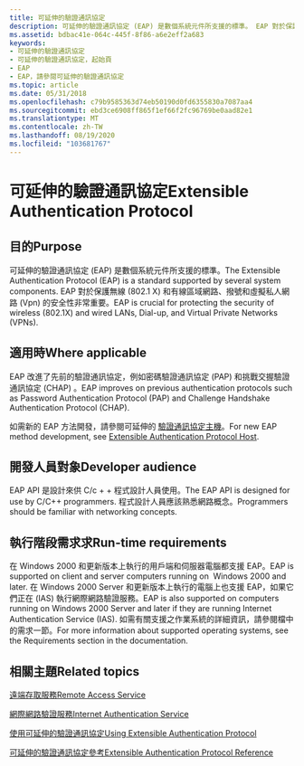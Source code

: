 ```yaml
---
title: 可延伸的驗證通訊協定
description: 可延伸的驗證通訊協定 (EAP) 是數個系統元件所支援的標準。 EAP 對於保護無線 (802.1 X) 和有線區域網路、撥號和虛擬私人網路 (Vpn) 的安全性非常重要。
ms.assetid: bdbac41e-064c-445f-8f86-a6e2eff2a683
keywords:
- 可延伸的驗證通訊協定
- 可延伸的驗證通訊協定，起始頁
- EAP
- EAP，請參閱可延伸的驗證通訊協定
ms.topic: article
ms.date: 05/31/2018
ms.openlocfilehash: c79b9585363d74eb50190d0fd6355830a7087aa4
ms.sourcegitcommit: ebd3ce6908ff865f1ef66f2fc96769be0aad82e1
ms.translationtype: MT
ms.contentlocale: zh-TW
ms.lasthandoff: 08/19/2020
ms.locfileid: "103681767"
---
```

# <a name="extensible-authentication-protocol"></a><span data-ttu-id="c8d78-108">可延伸的驗證通訊協定</span><span class="sxs-lookup"><span data-stu-id="c8d78-108">Extensible Authentication Protocol</span></span>

## <a name="purpose"></a><span data-ttu-id="c8d78-109">目的</span><span class="sxs-lookup"><span data-stu-id="c8d78-109">Purpose</span></span>

<span data-ttu-id="c8d78-110">可延伸的驗證通訊協定 (EAP) 是數個系統元件所支援的標準。</span><span class="sxs-lookup"><span data-stu-id="c8d78-110">The Extensible Authentication Protocol (EAP) is a standard supported by several system components.</span></span> <span data-ttu-id="c8d78-111">EAP 對於保護無線 (802.1 X) 和有線區域網路、撥號和虛擬私人網路 (Vpn) 的安全性非常重要。</span><span class="sxs-lookup"><span data-stu-id="c8d78-111">EAP is crucial for protecting the security of wireless (802.1X) and wired LANs, Dial-up, and Virtual Private Networks (VPNs).</span></span>

## <a name="where-applicable"></a><span data-ttu-id="c8d78-112">適用時</span><span class="sxs-lookup"><span data-stu-id="c8d78-112">Where applicable</span></span>

<span data-ttu-id="c8d78-113">EAP 改進了先前的驗證通訊協定，例如密碼驗證通訊協定 (PAP) 和挑戰交握驗證通訊協定 (CHAP) 。</span><span class="sxs-lookup"><span data-stu-id="c8d78-113">EAP improves on previous authentication protocols such as Password Authentication Protocol (PAP) and Challenge Handshake Authentication Protocol (CHAP).</span></span>

<span data-ttu-id="c8d78-114">如需新的 EAP 方法開發，請參閱可延伸的 [驗證通訊協定主機](../eaphost/portal.md)。</span><span class="sxs-lookup"><span data-stu-id="c8d78-114">For new EAP method development, see [Extensible Authentication Protocol Host](../eaphost/portal.md).</span></span>

## <a name="developer-audience"></a><span data-ttu-id="c8d78-115">開發人員對象</span><span class="sxs-lookup"><span data-stu-id="c8d78-115">Developer audience</span></span>

<span data-ttu-id="c8d78-116">EAP API 是設計來供 C/c + + 程式設計人員使用。</span><span class="sxs-lookup"><span data-stu-id="c8d78-116">The EAP API is designed for use by C/C++ programmers.</span></span> <span data-ttu-id="c8d78-117">程式設計人員應該熟悉網路概念。</span><span class="sxs-lookup"><span data-stu-id="c8d78-117">Programmers should be familiar with networking concepts.</span></span>

## <a name="run-time-requirements"></a><span data-ttu-id="c8d78-118">執行階段需求求</span><span class="sxs-lookup"><span data-stu-id="c8d78-118">Run-time requirements</span></span>

<span data-ttu-id="c8d78-119">在 Windows 2000 和更新版本上執行的用戶端和伺服器電腦都支援 EAP。</span><span class="sxs-lookup"><span data-stu-id="c8d78-119">EAP is supported on client and server computers running on  Windows 2000 and later.</span></span> <span data-ttu-id="c8d78-120">在 Windows 2000 Server 和更新版本上執行的電腦上也支援 EAP，如果它們正在 (IAS) 執行網際網路驗證服務。</span><span class="sxs-lookup"><span data-stu-id="c8d78-120">EAP is also supported on computers running on Windows 2000 Server and later if they are running Internet Authentication Service (IAS).</span></span> <span data-ttu-id="c8d78-121">如需有關支援之作業系統的詳細資訊，請參閱檔中的需求一節。</span><span class="sxs-lookup"><span data-stu-id="c8d78-121">For more information about supported operating systems, see the Requirements section in the documentation.</span></span>

## <a name="related-topics"></a><span data-ttu-id="c8d78-122">相關主題</span><span class="sxs-lookup"><span data-stu-id="c8d78-122">Related topics</span></span>

<dl> <span data-ttu-id="c8d78-123"><dt>


</dt> <dt></span><span class="sxs-lookup"><span data-stu-id="c8d78-123"><dt>


</dt> <dt></span></span>

[<span data-ttu-id="c8d78-124">遠端存取服務</span><span class="sxs-lookup"><span data-stu-id="c8d78-124">Remote Access Service</span></span>](/windows/desktop/RRAS/remote-access-start-page)
<span data-ttu-id="c8d78-125"></dt> <dt>


</dt> <dt></span><span class="sxs-lookup"><span data-stu-id="c8d78-125"></dt> <dt>


</dt> <dt></span></span>

[<span data-ttu-id="c8d78-126">網際網路驗證服務</span><span class="sxs-lookup"><span data-stu-id="c8d78-126">Internet Authentication Service</span></span>](/windows/desktop/Nps/ias-extensions)
<span data-ttu-id="c8d78-127"></dt> <dt>


</dt> <dt></span><span class="sxs-lookup"><span data-stu-id="c8d78-127"></dt> <dt>


</dt> <dt></span></span>

[<span data-ttu-id="c8d78-128">使用可延伸的驗證通訊協定</span><span class="sxs-lookup"><span data-stu-id="c8d78-128">Using Extensible Authentication Protocol</span></span>](about-extenstible-authentication-protocol-and-eaphhost.md)
<span data-ttu-id="c8d78-129"></dt> <dt>


</dt> <dt></span><span class="sxs-lookup"><span data-stu-id="c8d78-129"></dt> <dt>


</dt> <dt></span></span>

[<span data-ttu-id="c8d78-130">可延伸的驗證通訊協定參考</span><span class="sxs-lookup"><span data-stu-id="c8d78-130">Extensible Authentication Protocol Reference</span></span>](extensible-authentication-protocol-reference.md)
</dt> </dl>

 

 
